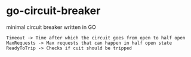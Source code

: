 # go-circuit-breaker
minimal circuit breaker written in GO

```
Timeout -> Time after which the circuit goes from open to half open
MaxRequests -> Max requests that can happen in half open state
ReadyToTrip -> Checks if cuit should be tripped
```
